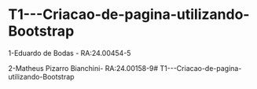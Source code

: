 # T1---Criacao-de-pagina-utilizando-Bootstrap

 1-Eduardo de Bodas - RA:24.00454-5
	
 2-Matheus Pizarro Bianchini- RA:24.00158-9# T1---Criacao-de-pagina-utilizando-Bootstrap
